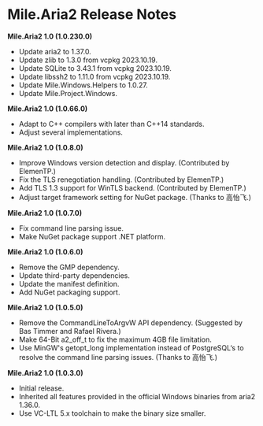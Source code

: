 ﻿# Mile.Aria2 Release Notes

**Mile.Aria2 1.0 (1.0.230.0)**

- Update aria2 to 1.37.0.
- Update zlib to 1.3.0 from vcpkg 2023.10.19.
- Update SQLite to 3.43.1 from vcpkg 2023.10.19.
- Update libssh2 to 1.11.0 from vcpkg 2023.10.19.
- Update Mile.Windows.Helpers to 1.0.27.
- Update Mile.Project.Windows.

**Mile.Aria2 1.0 (1.0.66.0)**

- Adapt to C++ compilers with later than C++14 standards.
- Adjust several implementations.

**Mile.Aria2 1.0 (1.0.8.0)**

- Improve Windows version detection and display. (Contributed by ElemenTP.)
- Fix the TLS renegotiation handling. (Contributed by ElemenTP.)
- Add TLS 1.3 support for WinTLS backend. (Contributed by ElemenTP.)
- Adjust target framework setting for NuGet package. (Thanks to 高怡飞.)

**Mile.Aria2 1.0 (1.0.7.0)**

- Fix command line parsing issue.
- Make NuGet package support .NET platform.

**Mile.Aria2 1.0 (1.0.6.0)**

- Remove the GMP dependency.
- Update third-party dependencies.
- Update the manifest definition.
- Add NuGet packaging support.

**Mile.Aria2 1.0 (1.0.5.0)**

- Remove the CommandLineToArgvW API dependency. (Suggested by Bas Timmer and
  Rafael Rivera.)
- Make 64-Bit a2_off_t to fix the maximum 4GB file limitation.
- Use MinGW's getopt_long implementation instead of PostgreSQL‘s to resolve the
  command line parsing issues. (Thanks to 高怡飞.)

**Mile.Aria2 1.0 (1.0.3.0)**

- Initial release.
- Inherited all features provided in the official Windows binaries from aria2
  1.36.0.
- Use VC-LTL 5.x toolchain to make the binary size smaller.
